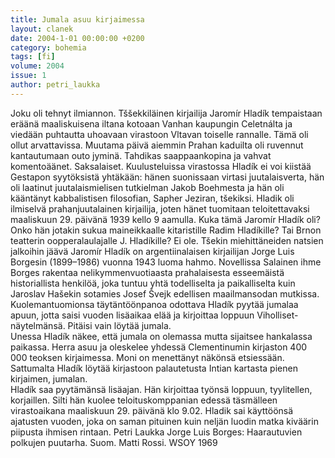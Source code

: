 ```yaml
---
title: Jumala asuu kirjaimessa
layout: clanek
date: 2004-1-01 00:00:00 +0200
category: bohemia
tags: [fi]
volume: 2004
issue: 1
author: petri_laukka
---
```

  
Joku oli tehnyt ilmiannon. Tššekkiläinen kirjailija Jaromír Hladík tempaistaan eräänä maaliskuisena iltana kotoaan Vanhan kaupungin Celetnálta ja viedään puhtautta uhoavaan virastoon Vltavan toiselle rannalle. Tämä oli ollut arvattavissa. Muutama päivä aiemmin Prahan kaduilta oli ruvennut kantautumaan outo jyminä. Tahdikas saappaankopina ja vahvat komentoäänet. Saksalaiset. 
Kuulusteluissa virastossa Hladík ei voi kiistää Gestapon syytöksistä yhtäkään: hänen suonissaan virtasi juutalaisverta, hän oli laatinut juutalaismielisen tutkielman Jakob Boehmesta ja hän oli kääntänyt kabbalistisen filosofian, Sapher Jeziran, tšekiksi. Hladik oli ilmiselvä prahanjuutalainen kirjailija, joten hänet tuomitaan teloitettavaksi maaliskuun 29. päivänä 1939 kello 9 aamulla. 
Kuka tämä Jaromír Hladík oli? Onko hän jotakin sukua maineikkaalle kitaristille Radim Hladíkille? Tai Brnon teatterin oopperalaulajalle J. Hladíkille? Ei ole. 
Tšekin miehittäneiden natsien jalkoihin jäävä Jaromír Hladík on argentiinalaisen kirjailijan Jorge Luis Borgesin (1899–1986) vuonna 1943 luoma hahmo. Novellissa Salainen ihme Borges rakentaa nelikymmenvuotiaasta prahalaisesta esseemäistä historiallista henkilöä, joka tuntuu yhtä todelliselta ja paikalliselta kuin Jaroslav Hašekin sotamies Josef Švejk edellisen maailmansodan mutkissa. 
Kuolemantuomionsa täytäntöönpanoa odottava Hladík pyytää jumalaa apuun, jotta saisi vuoden lisäaikaa elää ja kirjoittaa loppuun Viholliset-näytelmänsä. Pitäisi vain löytää jumala.  
Unessa Hladík näkee, että jumala on olemassa mutta sijaitsee hankalassa paikassa. Herra asuu ja oleskelee yhdessä Clementinumin kirjaston 400 000 teoksen kirjaimessa. Moni on menettänyt näkönsä etsiessään. Sattumalta Hladík löytää kirjastoon palautetusta Intian kartasta pienen kirjaimen, jumalan.  
Hladík saa pyytämänsä lisäajan. Hän kirjoittaa työnsä loppuun, tyylitellen, korjaillen. Silti hän kuolee teloituskomppanian edessä täsmälleen virastoaikana maaliskuun 29. päivänä klo 9.02. Hladik sai käyttöönsä ajatusten vuoden, joka on saman pituinen kuin neljän luodin matka kiväärin piipusta ihmisen rintaan. 
Petri Laukka 
 Jorge Luis Borges: Haarautuvien polkujen puutarha. Suom. Matti Rossi. WSOY 1969 